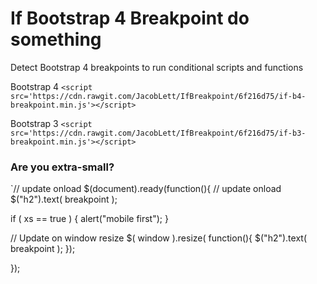 # If Bootstrap 4 Breakpoint do something
Detect Bootstrap 4 breakpoints to run conditional scripts and functions

Bootstrap 4
`<script src='https://cdn.rawgit.com/JacobLett/IfBreakpoint/6f216d75/if-b4-breakpoint.min.js'></script>`

Bootstrap 3
`<script src='https://cdn.rawgit.com/JacobLett/IfBreakpoint/6f216d75/if-b3-breakpoint.min.js'></script>`


### Are you extra-small?
`// update onload
$(document).ready(function(){
  // update onload
  $("h2").text( breakpoint ); 
  
  if ( xs == true ) { 
    alert("mobile first");
  }

  // Update on window resize
  $( window ).resize( function(){
    $("h2").text( breakpoint ); 
  }); 

});
